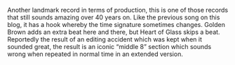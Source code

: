 Another landmark record in terms of production, this is one of those records that still sounds amazing over 40 years on. Like the previous song on this blog, it has a hook whereby the time signature sometimes changes. Golden Brown adds an extra beat here and there, but Heart of Glass skips a beat. Reportedly the result of an editing accident which was kept when it sounded great, the result is an iconic “middle 8” section which sounds wrong when repeated in normal time in an extended version.
